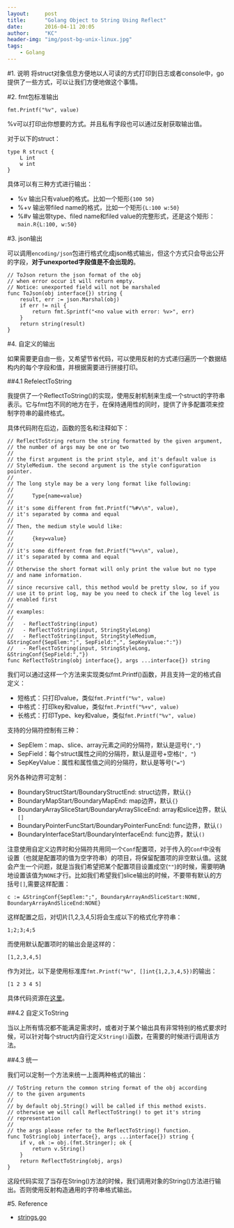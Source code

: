 ```yaml
---
layout:     post
title:      "Golang Object to String Using Reflect"
date:       2016-04-11 20:05
author:     "KC"
header-img: "img/post-bg-unix-linux.jpg"
tags:
    - Golang
---
```


#1. 说明
将struct对象信息方便地以人可读的方式打印到日志或者console中，go提供了一些方式，可以让我们方便地做这个事情。

#2. fmt包标准输出

	fmt.Printf("%v", value)

%v可以打印出你想要的方式。并且私有字段也可以通过反射获取输出值。

对于以下的struct：
	
	type R struct {
		L int
		w int
	}

具体可以有三种方式进行输出：

- %v 输出只有value的格式。比如一个矩形`{100 50}`
- %+v 输出带filed name的格式，比如一个矩形`{L:100 w:50}`
- %#v 输出带type、filed name和filed value的完整形式，还是这个矩形：`main.R{L:100, w:50}`

#3. json输出

可以调用`encoding/json`包进行格式化成json格式输出，但这个方式只会导出公开的字段，**对于unexported字段值是不会出现的**。

	// ToJson return the json format of the obj
	// when error occur it will return empty.
	// Notice: unexported field will not be marshaled
	func ToJson(obj interface{}) string {
		result, err := json.Marshal(obj)
		if err != nil {
			return fmt.Sprintf("<no value with error: %v>", err)
		}
		return string(result)
	}

#4. 自定义的输出

如果需要更自由一些，又希望节省代码，可以使用反射的方式递归遍历一个数据结构内的每个字段和值，并根据需要进行拼接打印。

##4.1 RefelectToString

我提供了一个ReflectToString()的实现，使用反射机制来生成一个struct的字符串表示。它与fmt包不同的地方在于，在保持通用性的同时，提供了许多配置项来控制字符串的最终格式。

具体代码附在后边，函数的签名和注释如下：

	// ReflectToString return the string formatted by the given argument,
	// the number of args may be one or two
	//
	// the first argument is the print style, and it's default value is
	// StyleMedium. the second argument is the style configuration pointer.
	//
	// The long style may be a very long format like following:
	//
	//      Type{name=value}
	//
	// it's some different from fmt.Printf("%#v\n", value),
	// it's separated by comma and equal
	//
	// Then, the medium style would like:
	//
	//      {key=value}
	//
	// it's some different from fmt.Printf("%+v\n", value),
	// it's separated by comma and equal
	//
	// Otherwise the short format will only print the value but no type
	// and name information.
	//
	// since recursive call, this method would be pretty slow, so if you
	// use it to print log, may be you need to check if the log level is
	// enabled first
	// 
	// examples:
	//
	//   - ReflectToString(input)
	//   - ReflectToString(input, StringStyleLong)
	//   - ReflectToString(input, StringStyleMedium, &StringConf{SepElem:";", SepField:",", SepKeyValue:":"})
	//   - ReflectToString(input, StringStyleLong, &StringConf{SepField:","})
	func ReflectToString(obj interface{}, args ...interface{}) string 

我们可以通过这样一个方法来实现类似fmt.Printf()函数，并且支持一定的格式自定义：

- 短格式：只打印value，类似`fmt.Printf("%v", value)`
- 中格式：打印key和value，类似`fmt.Printf("%+v", value)`
- 长格式：打印Type、key和value，类似`fmt.Printf("%v", value)`

支持的分隔符控制有三种：

- SepElem：map、slice、array元素之间的分隔符，默认是逗号(`","`)
- SepField：每个struct属性之间的分隔符，默认是逗号+空格(`", "`)
- SepKeyValue：属性和属性值之间的分隔符，默认是等号(`"="`)

另外各种边界可定制：

- BoundaryStructStart/BoundaryStructEnd: struct边界，默认`{}`
- BoundaryMapStart/BoundaryMapEnd: map边界，默认`{}`
- BoundaryArraySliceStart/BoundaryArraySliceEnd: array和slice边界，默认`[]`
- BoundaryPointerFuncStart/BoundaryPointerFuncEnd: func边界，默认`()`
- BoundaryInterfaceStart/BoundaryInterfaceEnd: func边界，默认`()`

注意使用自定义边界时和分隔符共用同一个`Conf`配置项，对于传入的`Conf`中没有设置（也就是配置项的值为空字符串）的项目，将保留配置项的非空默认值。这就会产生一个问题，就是当我们希望把某个配置项目设置成空(`""`)的时候，需要明确地设置该值为`NONE`才行。比如我们希望我们slice输出的时候，不要带有默认的方括号`[]`,需要这样配置：

	c := &StringConf{SepElem:";", BoundaryArrayAndSliceStart:NONE, BoundaryArrayAndSliceEnd:NONE}

这样配置之后，对切片[1,2,3,4,5]将会生成以下的格式化字符串：

	1;2;3;4;5

而使用默认配置项时的输出会是这样的：

	[1,2,3,4,5]

作为对比，以下是使用标准库`fmt.Printf("%v", []int{1,2,3,4,5})`的输出：

	[1 2 3 4 5]


具体代码资源在[这里](https://github.com/kimiazhu/golib/blob/master/utils/strings.go)。

##4.2 自定义ToString

当以上所有情况都不能满足需求时，或者对于某个输出具有非常特别的格式要求时候，可以针对每个struct内自行定义`String()`函数，在需要的时候进行调用该方法。

##4.3 统一

我们可以定制一个方法来统一上面两种格式的输出：

	// ToString return the common string format of the obj according
	// to the given arguments
	//
	// by default obj.String() will be called if this method exists.
	// otherwise we will call ReflectToString() to get it's string
	// representation
	//
	// the args please refer to the ReflectToString() function.
	func ToString(obj interface{}, args ...interface{}) string {
		if v, ok := obj.(fmt.Stringer); ok {
			return v.String()
		}
		return ReflectToString(obj, args)
	}

这段代码实现了当存在String()方法的时候，我们调用对象的String()方法进行输出。否则使用反射构造通用的字符串格式输出。

#5. Reference

- [strings.go](https://github.com/kimiazhu/golib/blob/master/utils/strings.go)
